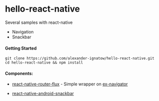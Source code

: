 # hello-react-native
Several samples with react-native
  * Navigation
  * Snackbar

#### Getting Started

    git clone https://github.com/alexander-ignatow/hello-react-native.git
    cd hello-react-native && npm install

#### Components:

* [react-native-router-flux] - Simple wrapper on [ex-navigator]
* [react-native-android-snackbar]

   [react-native-router-flux]: <https://github.com/aksonov/react-native-router-flux/issues>
   [ex-navigator]: <https://github.com/exponentjs/ex-navigator>
   [react-native-android-snackbar]: <https://www.npmjs.com/package/react-native-android-snackbar>
